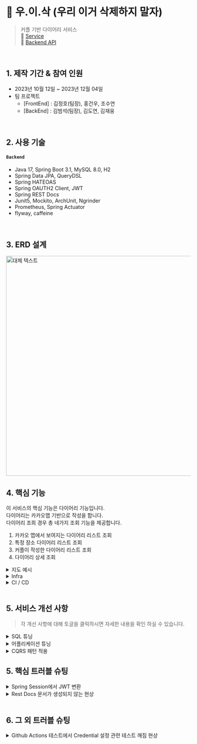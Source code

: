 # :pushpin: 우.이.삭 (우리 이거 삭제하지 말자)
> 커플 기반 다이어리 서비스  
> 🔗 [Service](https://woisac.netlify.app/)   
> 🔗 [Backend API](https://love-back.kro.kr/docs/index.html)

</br>

## 1. 제작 기간 & 참여 인원
- 2023년 10월 12일 ~ 2023년 12월 04일
- 팀 프로젝트
  - [FrontEnd] : 김정호(팀장), 홍건우, 조수연
  - [BackEnd]  : 김범석(팀장), 김도연, 김재웅 

</br>

## 2. 사용 기술
#### `Backend`
  - Java 17, Spring Boot 3.1, MySQL 8.0, H2
  - Spring Data JPA, QueryDSL
  - Spring HATEOAS
  - Spring OAUTH2 Client, JWT
  - Spring REST Docs
  - Junit5, Mockito, ArchUnit, Ngrinder
  - Prometheus, Spring Actuator
  - flyway, caffeine

</br>

## 3. ERD 설계

<img src="https://github.com/BeomSeogKim/portfolio/assets/110332047/e0dc3e73-43fd-4f9d-9728-968a2f5377d1" alt="대체 텍스트" width="1500" height="600">

   
## 4. 핵심 기능
이 서비스의 핵심 기능은 다이어리 기능입니다.  
다이어리는 카카오맵 기반으로 작성을 합니다.  
다이어리 조희 경우 총 네가지 조회 기능을 제공합니다.   
1. 카카오 맵에서 보여지는 다이어리 리스트 조회
2. 특정 장소 다이어리 리스트 조회
3. 커플이 작성한 다이어리 리스트 조회
4. 다이어리 상세 조회

<details>
  <summary>지도 예시</summary>

  ![image](https://github.com/BeomSeogKim/portfolio/assets/110332047/5057c922-e007-4569-bff7-ea509bac48b8)

</details>


<details>
  <summary>Infra</summary>

  ![image](https://github.com/Lovely-4K/love-backend/assets/110332047/cf61aaed-5b45-433b-bc0d-bcaf0a8c80ab)

</details>

<details>
  <summary>CI / CD</summary>

  ![image](https://github.com/Lovely-4K/love-backend/assets/110332047/14e62846-d571-4a63-b162-97f1d18de477)

</details>

</br>

## 5. 서비스 개선 사항
> 각 개선 사항에 대해 토글을 클릭하시면 자세한 내용을 확인 하실 수 있습니다.  

<details>
  <summary> SQL 튜닝 </summary>

  </br>
  <details>
  <summary> 다이어리 목록 조회 쿼리 개선 </summary>

  다이어리 목록 조회의 경우 데이트 날짜 기준으로 최근순으로 조회하는 쿼리를 제일 많이 사용합니다.  
  해당 쿼리는 다음과 같습니다. 
  ```sql
  SELECT d.id, l.kakao_map_id, d.first_image, d.dating_day, l.place_name,
         l.address, l.latitude, l.longitude
  FROM diary d
           LEFT JOIN location l ON l.id = d.location_id
  WHERE d.couple_id = 1
  ORDER BY d.dating_day DESC
  LIMIT 20 OFFSET 0;
  ```
  튜닝 전의 실행 계획과 분석 결과는 다음과 같았습니다.
  <details>
  <summary>기존</summary>
  
  ```sql
  -> Limit: 20 row(s)  (cost=6196 rows=20) (actual time=10.7..10.8 rows=20 loops=1)
      -> Nested loop left join  (cost=6196 rows=12110) (actual time=10.7..10.8 rows=20 loops=1)
          -> Sort: d.dating_day DESC, limit input to 20 row(s) per chunk  (cost=1957 rows=12110) (actual time=10.7..10.7 rows=20 loops=1)
      -> Index lookup on d using idx_diary_couple_id (couple_id=1)  (cost=1957 rows=12110) (actual time=0.2..9.67 rows=6729 loops=1)
      -> Single-row index lookup on l using PRIMARY (id=d.location_id)  (cost=0.25 rows=1) (actual time=0.00262..0.00265 rows=1 loops=20)
  ```

  | id | select_type | table | partitions | type | possible_keys | key | key_len | ref | rows | filtered | Extra |
  | --- | --- | --- | --- | --- | --- | --- | --- | --- | --- | --- | --- |
  | 1 | SIMPLE | d | null | ref | idx_diary_couple_id | idx_diary_couple_id | 9 | const | 12110 | 100 | Using filesort |
  | 1 | SIMPLE | l | null | eq_ref | PRIMARY | PRIMARY | 8 | love.d.location_id | 1 | 100 | null |
  </details>
  
  Using filesort의 경우 row가 많아질 수록 성능이 떨어진다는 단점이 존재합니다. 따라서 Covering Index를 적용해주었습니다.   
  
  `CREATE INDEX  idx_couple_id_dating_day ON diary(dating_day, couple_id);`

  <details>
    <summary>1차 성능 튜닝</summary>

    ```sql
    -> Limit: 20 row(s)  (cost=3031 rows=19.9) (actual time=0.21..6.54 rows=20 loops=1)
    -> Nested loop left join  (cost=3031 rows=19.9) (actual time=0.209..6.54 rows=20 loops=1)
        -> Filter: (d.couple_id = 1)  (cost=1.23 rows=19.9) (actual time=0.198..6.48 rows=20 loops=1)
            -> Index scan on d using idx_couple_id_dating_day (reverse)  (cost=1.23 rows=157) (actual time=0.19..6.33 rows=2405 loops=1)
        -> Single-row index lookup on l using PRIMARY (id=d.location_id)  (cost=0.25 rows=1) (actual time=0.00282..0.00286 rows=1 loops=20)
    ```

  | id | select_type | table | partitions | type | possible_keys | key | key_len | ref | rows | filtered | Extra |
  | --- | --- | --- | --- | --- | --- | --- | --- | --- | --- | --- | --- |
  | 1 | SIMPLE | d | null | index | idx_diary_couple_id | idx_couple_id_dating_day | 13 | null | 157 | 12.68 | Using where; Backward index scan |
  | 1 | SIMPLE | l | null | eq_ref | PRIMARY | PRIMARY | 8 | love.d.location_id | 1 | 100 | null |
  </details>

  조회로직의 경우 보통 최근순으로 조회하기 때문에 Using Backward index scan이 걸리는 것을 확인할 수 있었습니다.  
  이에 따라 데이트 날짜 정렬 조건을 내림차순으로 변경후 인덱스를 생성해 주었습니다.   
  
  `CREATE INDEX  idx_couple_id_dating_day ON diary(dating_day DESC , couple_id);`

  <details>
    <summary>2차 성능 튜닝</summary>

    ```sql
    -> Limit: 20 row(s)  (cost=3031 rows=19.9) (actual time=0.214..0.43 rows=20 loops=1)
    -> Nested loop left join  (cost=3031 rows=19.9) (actual time=0.213..0.428 rows=20 loops=1)
        -> Filter: (d.couple_id = 1)  (cost=1.23 rows=19.9) (actual time=0.202..0.376 rows=20 loops=1)
            -> Index scan on d using idx_couple_id_dating_day  (cost=1.23 rows=157) (actual time=0.199..0.362 rows=188 loops=1)
        -> Single-row index lookup on l using PRIMARY (id=d.location_id)  (cost=0.25 rows=1) (actual time=0.00231..0.00235 rows=1 loops=20)
    ```

  | id | select_type | table | partitions | type | possible_keys | key | key_len | ref | rows | filtered | Extra |
  | --- | --- | --- | --- | --- | --- | --- | --- | --- | --- | --- | --- |
  | 1 | SIMPLE | d | null | index | idx_diary_couple_id | idx_couple_id_dating_day | 13 | null | 157 | 12.68 | Using where |
  | 1 | SIMPLE | l | null | eq_ref | PRIMARY | PRIMARY | 8 | love.d.location_id | 1 | 100 | null |
  </details>

  기존 쿼리와 튜닝 후 성능 개선사항은 다음과 같습니다. 
  | 성능 지표 | 튜닝 전 | 튜닝 후 | 성능 개선 (%) |
  | --- | --- | --- | --- |
  |총 수행시간 (ms) | 10.8 | 0.43 | 96.02 |
  | 처리 행 수 | 12,110 | 19.9 | 99.84 |
  </details>

  </br>
  
  <details>
  <summary>다이어리 마커 조회 쿼리 개선</summary>
  다이어리 마커 조회란 동일한 장소에 해당하는 다이어리 목록들을 조회할 때 사용하는 기능입니다.

  해당 쿼리는 다음과 같습니다. 
  ```sql
  SELECT d1_0.id, d1_0.boy_text, d1_0.couple_id, d1_0.created_at, d1_0.dating_day,
         d1_0.girl_text, l1_0.id, l1_0.address, l1_0.category, l1_0.created_at,
         l1_0.kakao_map_id, l1_0.latitude, l1_0.longitude, l1_0.updated_at, l1_0.place_name,
         d1_0.updated_at, d1_0.fifth_image, d1_0.first_image, d1_0.fourth_image, d1_0.second_image,
         d1_0.third_image, d1_0.score
  FROM diary d1_0
           JOIN location l1_0 ON l1_0.id = d1_0.location_id
  WHERE l1_0.kakao_map_id = 10978
    AND d1_0.couple_id = 1;
  ```

  튜닝 전의 실행 계획과 분석 결과는 다음과 같았습니다.
  
  <details>
    <summary>기존</summary>
    
    ```sql
    -> Nested loop inner join  (cost=6192 rows=605) (actual time=28.4..28.6 rows=23 loops=1)
        -> Filter: (d1_0.location_id is not null)  (cost=1956 rows=12102) (actual time=0.0299..14.3 rows=6725 loops=1)
            -> Index lookup on d1_0 using idx_diary_couple_id (couple_id=1)  (cost=1956 rows=12102) (actual time=0.0284..13.7 rows=6725 loops=1)
        -> Filter: (l1_0.kakao_map_id = 10978)  (cost=0.25 rows=0.05) (actual time=0.00199..0.00199 rows=0.00342 loops=6725)
            -> Single-row index lookup on l1_0 using PRIMARY (id=d1_0.location_id)  (cost=0.25 rows=1) (actual time=0.00175..0.00178 rows=1 loops=6725)
    ```
  
  | id | select_type | table | partitions | type | possible_keys | key | key_len | ref | rows | filtered | Extra |
  | --- | --- | --- | --- | --- | --- | --- | --- | --- | --- | --- | --- |
  | 1 | SIMPLE | d1_0 | null | ref | idx_diary_couple_id | idx_diary_couple_id | 9 | const | 12102 | 100 | Using where |
  | 1 | SIMPLE | l1_0 | null | eq_ref | PRIMARY,idx_lacation_kakao_map_id | PRIMARY | 8 | love.d1_0.location_id | 1 | 5 | Using where |
  </details>

  diary 특성 중 location_id와 couple_id가 자주 사용되는 것을 확인하여 다음과 같이 인덱스를 생성해 주었습니다. 

  `CREATE INDEX idx_location_couple ON diary(location_id, couple_id);`

  <details>
    <summary>성능 튜닝 후</summary>
  
    ```sql
    -> Nested loop inner join  (cost=28 rows=40) (actual time=0.884..0.996 rows=23 loops=1)
      -> Index lookup on l1_0 using idx_lacation_kakao_map_id (kakao_map_id=10978)  (cost=14 rows=40) (actual time=0.145..0.159 rows=40 loops=1)
      -> Index lookup on d1_0 using idx_location_couple (location_id=l1_0.id, couple_id=1)  (cost=0.253 rows=1) (actual time=0.0203..0.0207 rows=0.575 loops=40)
    ```
  
  | id | select_type | table | partitions | type | possible_keys | key | key_len | ref | rows | filtered | Extra |
  | --- | --- | --- | --- | --- | --- | --- | --- | --- | --- | --- | --- |
  | 1 | SIMPLE | l1_0 | null | ref | PRIMARY,idx_lacation_kakao_map_id | idx_lacation_kakao_map_id | 9 | const | 40 | 100 | null |
  | 1 | SIMPLE | d1_0 | null | ref | idx_diary_couple_id,idx_location_couple | idx_location_couple | 18 | love.l1_0.id,const | 1 | 100 | null |
  </details>

  기존 쿼리와 성능 튜닝 후 성능 개선사항은 다음과 같습니다. 
  | 성능 지표 | 튜닝 전 | 튜닝 후 | 성능 개선 (%) |
  | --- | --- | --- | --- |
  |총 수행시간 (ms) | 28.6 | 0.996 | 96.52 |
  | 처리 행 수 | 12,102 | 40 | 99.67 |
</details>

</br>

<details>
  <summary>다이어리 지도 조회 쿼리 개선</summary>

  다이어리 지도 조회의 경우 ui에서 보이는 지도 안에 존재하는 다이어리 목록을 조회하는 쿼리를 사용합니다.
  해당 쿼리는 다음과 같습니다.

  ```sql
  SELECT d.id, d.boy_text, d.couple_id, d.created_at, d.dating_day,
       d.girl_text, l.id, l.address, l.category, l.created_at,
       l.kakao_map_id, l.latitude, l.longitude, l.updated_at, l.place_name,
       d.updated_at, d.fifth_image, d.first_image, d.fourth_image, d.second_image,
       d.third_image, d.score
  FROM diary d
         JOIN location l ON l.id = d.location_id
  WHERE d.couple_id = 1
    AND 90.0 <= l.latitude <= 91.0
    AND 90.0 <= l.longitude <= 91.0;
  ```

튜닝 전의 실행 계획과 분석 결과는 다음과 같았습니다.

<details>
  <summary>기존</summary>
  
  ```sql
  -> Nested loop inner join  (cost=6192 rows=12102) (actual time=0.0396..32.6 rows=6725 loops=1)
    -> Filter: (d.location_id is not null)  (cost=1956 rows=12102) (actual time=0.0261..15.5 rows=6725 loops=1)
        -> Index lookup on d using idx_diary_couple_id (couple_id=1)  (cost=1956 rows=12102) (actual time=0.025..14.9 rows=6725 loops=1)
    -> Filter: (((90.0000000 <= l.latitude) <= 91.0) and ((90.0000000 <= l.longitude) <= 91.0))  (cost=0.25 rows=1) (actual time=0.00224..0.00235 rows=1 loops=6725)
        -> Single-row index lookup on l using PRIMARY (id=d.location_id)  (cost=0.25 rows=1) (actual time=0.00184..0.00187 rows=1 loops=6725)
  ```

| id | select_type | table | partitions | type | possible_keys | key | key_len | ref | rows | filtered | Extra |
| --- | --- | --- | --- | --- | --- | --- | --- | --- | --- | --- | --- |
| 1 | SIMPLE | d | null | ref | idx_diary_couple_id,idx_location_couple | idx_diary_couple_id | 9 | const | 12102 | 100 | Using where |
| 1 | SIMPLE | l | null | eq_ref | PRIMARY | PRIMARY | 8 | love.d.location_id | 1 | 100 | Using where |
</details>

특정 범위에 있는 결과값을 찾을 때 효과적이지 못한 쿼리로 조회하는 것을 확인했으며 1차적으로 쿼리 변경을 진행했습니다.  

관련 쿼리는 다음과 같습니다.  

```sql
SELECT d.id, d.boy_text, d.couple_id, d.created_at, d.dating_day,
       d.girl_text, l.id, l.address, l.category, l.created_at,
       l.kakao_map_id, l.latitude, l.longitude, l.updated_at, l.place_name,
       d.updated_at, d.fifth_image, d.first_image, d.fourth_image, d.second_image,
       d.third_image, d.score
FROM diary d
         JOIN location l ON l.id = d.location_id
WHERE d.couple_id = 1
  AND l.latitude BETWEEN 90.0 AND 91.0
  AND l.longitude BETWEEN 100.0 AND 101.0;
```

쿼리 변경후 결과는 다음과 같았습니다. 

<details>
  <summary>1차 성능 튜닝</summary>

  ```sql
  -> Nested loop inner join  (cost=6192 rows=605) (actual time=28.9..29 rows=24 loops=1)
    -> Filter: (d.location_id is not null)  (cost=1956 rows=12102) (actual time=0.0278..14.3 rows=6725 loops=1)
        -> Index lookup on d using idx_diary_couple_id (couple_id=1)  (cost=1956 rows=12102) (actual time=0.0267..13.7 rows=6725 loops=1)
    -> Filter: ((l.latitude between 90.0 and 91.0) and (l.longitude between 100.0 and 101.0))  (cost=0.25 rows=0.05) (actual time=0.00207..0.00207 rows=0.00357 loops=6725)
        -> Single-row index lookup on l using PRIMARY (id=d.location_id)  (cost=0.25 rows=1) (actual time=0.00173..0.00177 rows=1 loops=6725)
  ```

| id | select_type | table | partitions | type | possible_keys | key | key_len | ref | rows | filtered | Extra |
| --- | --- | --- | --- | --- | --- | --- | --- | --- | --- | --- | --- |
| 1 | SIMPLE | d | null | ref | idx_diary_couple_id,idx_location_couple | idx_diary_couple_id | 9 | const | 12102 | 100 | Using where |
| 1 | SIMPLE | l | null | eq_ref | PRIMARY | PRIMARY | 8 | love.d.location_id | 1 | 5 | Using where |
</details>

location의 latitude, longitude 영역에 대해서 인덱스가 없기 때문에 Using where 조건을 사용하는 것을 확인 할 수 있었습니다. 

해당 부분을 해결하기 위해 다음과 같이 인덱스를 생성해 주었습니다. 

`CREATE INDEX*  idx_location_latitude_longitude *ON* location(latitude, longitude);`

<details>
  <summary>2차 성능 튜닝</summary>

  ```sql
  -> Nested loop inner join  (cost=23.9 rows=41) (actual time=0.0687..0.369 rows=24 loops=1)
    -> Index range scan on l using idx_location_latitude_longitude  (cost=18.7 rows=41) (actual time=0.0423..0.185 rows=41 loops=1)
        - Over: 90.0000000 <= latitude <= 91.0000000 AND 100.0000000 <= longitude <= 101.0000000
        - With index condition: ((l.latitude between 90.0 and 91.0) and (l.longitude between 100.0 and 101.0))
    -> Index lookup on d using idx_location_couple (location_id=l.id, couple_id=1)  (cost=0.272 rows=1) (actual time=0.00376..0.00424 rows=0.585 loops=41)
  ```

| id | select_type | table | partitions | type | possible_keys | key | key_len | ref | rows | filtered | Extra |
| --- | --- | --- | --- | --- | --- | --- | --- | --- | --- | --- | --- |
| 1 | SIMPLE | l | null | range | PRIMARY,idx_location_latitude_longitude | idx_location_latitude_longitude | 14 | null | 41 | 11.11 | Using index condition |
| 1 | SIMPLE | d | null | ref | idx_diary_couple_id,idx_location_couple | idx_location_couple | 18 | http://love.l.id/,const | 1 | 100 | null |
</details>

기존 쿼리와 성능 튜닝 후 성능 개선사항은 다음과 같습니다. 
| 성능 지표 | 튜닝 전 | 튜닝 후 | 성능 개선 (%) |
| --- | --- | --- | --- |
|총 수행시간 (ms) | 32.6 | 0.369 | 98.87 |
| 처리 행 수 | 6725 | 24 | 99.64 |

</details>
</br>
</details>


<details> 
  <summary> 어플리케이션 튜닝 </summary>
  
  > ***각 튜닝 별 성능 수치는 토글을 통해 확인을 할 수 있습니다.***
  
  커플 기반 비슷한 서비스를 분석해본 결과 한달에 300만 트래픽을 처리하고 있었습니다.  
  따라서 저희 서비스 또한 해당 트래픽을 목표로 성능 튜닝을 진행했습니다.  
  어플리케이션 사용 시나리오는 다음과 같이 설정했습니다.   
  `로그인 → 프로필 조회 → 프로필 수정 → 다이어리 조회 → 다이어리 조회 → 다이어리 조회 → 다이어리 조회 → 다이어리 작성 → 일정 조회 → 일정 조회 → 일정 생성 → 오늘의 질문 조회`  
  평소에는 초당 9명의 유저가 사용한다고 가정했으며, 붐비는 시간에는 평소 시간대보다 3배의 유저인 27명의 유저가 사용한다고 가정했습니다.

  
  

<details> 
  <summary>기본 설정</summary>
  
  기본 설정의 경우  TPS 및 에러율은 다음과 같았습니다.   
  - Vuser9 : TPS 13.5  |  에러율 : 0.1%
  ![image](https://github.com/BeomSeogKim/portfolio/assets/110332047/bb37fa38-b3c8-4e21-be3b-f2eee7d96bff)

  - Vuser27 : TPS 12.8  |  에러율 :  4.4%
  ![image](https://github.com/BeomSeogKim/portfolio/assets/110332047/e95e2b60-d48b-40c6-9d0a-ad6e10c7a7f9)

</details>

Vuser 27의 경우 에러율이 급격하게 높아져 모니터링 해본 결과 Connection을 받지 못하고 기다리는 상황이 발생해 Connection Timeout 문제가 발생해 에러율이 급격하게 증가하는 것을 확인했습니다.  
이에 따라 application.yaml파일에서 hikari 관련 설정을 변경을 했습니다. 
```yaml
spring:
  datasource:
    hikari:
      minimum-idle: 10
      maximum-pool-size: 50
```

<details> 
  <summary>Connection Pool 수정 후</summary>
  
  Hikari Connection Pool 수정 후 TPS 및 에러율은 다음과 같았습니다.   
  - Vuser9 : TPS 12.0  |  에러율 : 0.1%
  ![image](https://github.com/BeomSeogKim/portfolio/assets/110332047/f72dd2da-abdb-491a-bbe0-378bc34b359d)


  - Vuser27 : TPS 12.4  |  에러율 :  0.1%
  ![image](https://github.com/BeomSeogKim/portfolio/assets/110332047/0d281f12-0c54-4316-a93d-222e99d1f98f)

</details>

Hikari Connection Pool 설정 변경 후 에러율은 감소했지만 TPS 자체는 크게 변경되지 않는 것을 확인했습니다.  
보다 높은 TPS를 위해 조회 로직의 경우 캐시를 적용하기로 결정했습니다. Caffeine Cachce를 적용했습니다.

<details> 
  <summary>Cache 적용 후</summary>
  
  Spring Cache 적용 후 TPS 및 에러율은 다음과 같았습니다.   
  - Vuser9 : TPS 133.9  |  에러율 : 0.0%
  ![image](https://github.com/BeomSeogKim/portfolio/assets/110332047/a8fadfed-45fc-4c94-aaa5-2032f0a44107)

  - Vuser27 : TPS 156.7  |  에러율 :  0.0%
 ![image](https://github.com/BeomSeogKim/portfolio/assets/110332047/a7ce9ef1-f0fe-432c-8844-36a745112320)

  특히 캐시가 변경되지 않는 조회 로직만 테스트 해본 결과는 다음과 같았습니다.
  
  - Vuser27 : TPS 368.8  |  에러율 :  0.0%
  ![image](https://github.com/BeomSeogKim/portfolio/assets/110332047/9e3ec010-ea9d-45c7-b75a-9324e8d789db)

</details>
</br>
</details> 

<details> 
  <summary>CQRS 패턴 적용</summary>

  Front 개발자 분들과 협업을 하며 조회 관련한 쿼리 로직들이 빈번하게 변경이 되는 반면 Command 관련한 로직은 변경이 되지 않는 것을 확인했습니다.  
  이에 따라 Command 와 Query Service를 변경하여 보다 변경을 편리하게 할 수 있도록 CQRS 패턴을 적용했습니다. 

  - [Diary Command Service](https://github.com/Lovely-4K/love-backend/blob/dev/api/src/main/java/com/lovely4k/backend/diary/service/DiaryService.java#L32-L160)
  - [Diary Query Service](https://github.com/Lovely-4K/love-backend/blob/dev/api/src/main/java/com/lovely4k/backend/diary/service/DiaryQueryService.java#L16-L47)
  
</details> 



## 5. 핵심 트러블 슈팅

<details>
  <summary> Spring Session에서 JWT 변환 </summary>
  
  - 기존 상황 
    - 소셜 로그인 성공 시 WAS의 end-point("/")로 redirect 
    - 소셜 로그인 성공 후 Session 방식으로 로그인 관리
  - 문제 발생
    - (정책 변경) 소셜 로그인 성공 후 Front Server로 redirect
    - 기존에 사용하던 Session 방식 사용 시 Backend Server로 Session 값을 보내지 못하는 현상 발생
  - 문제 원인
    - Cookie의 `SameSite=Lax` 설정이 원인
    - `SameSite=Lax`의 경우 다른 도메인간 쿠키가 전달되지 않음
  - 문제 해결
    - `SameSite=None` 설정의 경우 다른 도메인간 전달이 가능하나 https 통신이 필요함
    - front 팀원들이 주로 테스트 하는 환경은 http
    - JWT의 경우 다른 도메인간에 전달이 가능하며 별도로 https 환경이 따로 필요하지 않았음
    - 소셜 로그인 성공시 url에 access token 값을 같이 보내주는 것으로 문제를 해결함
</details>

<details>
  <summary> Rest Docs 문서가 생성되지 않는 현상 </summary>

  
  - 문제 발생
    - EC2에 띄운 jar의 경우, asciidoctor로 생성한 문서에 접근을 할 수 없는 현상 발생
    - 해당 jar 파일을 압축 해재해본 결과 생성한 문서 파일이 존재 하지 않음을 확인
  - 문제 원인
    - gradle build 과정에서 문서가 생성되기 전에 jar를 만들어 jar 파일 내에 asciidoctor 문서가 생성되지 않음
  - 문제 해결
    - bootJar 내에 `dependsOn` 명령어를 사용해 문서 생성이 먼저 될 수 있도록 빌드 과정 순서를 변경해 문제 해결

  [ 관련 링크 ](https://tommykim.tistory.com/79)
</details>
  
</br>

## 6. 그 외 트러블 슈팅

<details>
  <summary> Github Actions 테스트에서 Credential 설정 관련 테스트 깨짐 현상 </summary>

  - 문제 발생
    - 프로젝트에서 비밀 값들은 github에 올리 지 않고 별도의 파일로 관리했습니다.
    - CI 단계에서 Github Actions를 통해 테스트를 수행하는데, 비밀값을 읽지 못해 테스트가 깨지는 현상을 발견했습니다.
  - 해결 방안
    - Github에 비밀 값들을 저장하고, Github Actions 동작 과정에서 `echo` 를 통해 환경변수를 집어넣어주는 방식으로 문제를 해결했습니다. 
</details>
